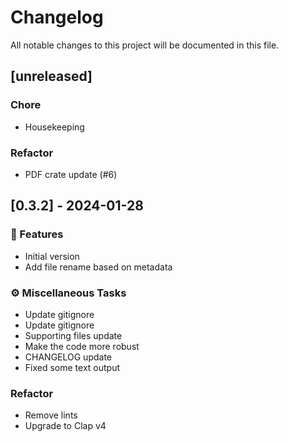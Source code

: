 # Changelog

All notable changes to this project will be documented in this file.

## [unreleased]

### Chore

- Housekeeping

### Refactor

- PDF crate update (#6)

## [0.3.2] - 2024-01-28

### 🚀 Features

- Initial version
- Add file rename based on metadata

### ⚙️ Miscellaneous Tasks

- Update gitignore
- Update gitignore
- Supporting files update
- Make the code more robust
- CHANGELOG update
- Fixed some text output

### Refactor

- Remove lints
- Upgrade to Clap v4

<!-- generated by git-cliff -->
